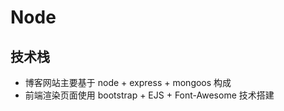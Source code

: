 # Node
## 技术栈
- 博客网站主要基于 node + express + mongoos 构成
- 前端渲染页面使用 bootstrap + EJS + Font-Awesome 技术搭建
